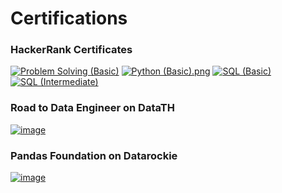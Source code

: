 # Certifications

### HackerRank Certificates

<a href="problem-solving-basic.png"><img src="https://sv1.picz.in.th/images/2022/06/08/HFwWRN.png" alt="Problem Solving (Basic)" border="0"></a>
<a href="python-basic-hackerrank.png"><img src="https://sv1.picz.in.th/images/2022/06/08/HFtMYE.png" alt="Python (Basic).png" border="0"></a>
<a href="sql-basic-hackerrank.png"><img src="https://sv1.picz.in.th/images/2022/06/08/HFwduV.png" alt="SQL (Basic)" border="0"></a>
<a href="sql-intermediate.png"><img src="https://sv1.picz.in.th/images/2022/06/08/HFw0MQ.png" alt="SQL (Intermediate)" border="0"></a>

### Road to Data Engineer on DataTH

[![image](https://sv1.picz.in.th/images/2022/06/06/Hmd9yS.md.jpg)](https://github.com/chanontv/certifications/blob/main/r2de-certificate.pdf)

### Pandas Foundation on Datarockie

[![image](https://sv1.picz.in.th/images/2022/06/08/HFtCoa.md.jpg)](https://github.com/chanontv/certifications/blob/main/Pandas%20Foundation-certificate.pdf)

